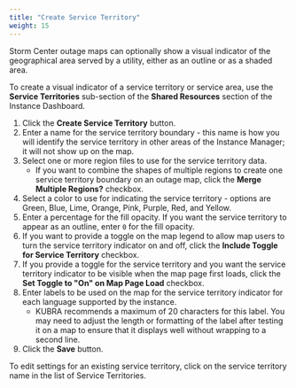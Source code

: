 ```yaml
---
title: "Create Service Territory"
weight: 15
---
```


Storm Center outage maps can optionally show a visual indicator of the geographical area served by a utility, either as an outline or as a shaded area.

To create a visual indicator of a service territory or service area, use the **Service Territories** sub-section of the **Shared Resources** section of the Instance Dashboard.

1. Click the **Create Service Territory** button.
1. Enter a name for the service territory boundary - this name is how you will identify the service territory in other areas of the Instance Manager; it will not show up on the map.
1. Select one or more region files to use for the service territory data.
    + If you want to combine the shapes of multiple regions to create one service territory boundary on an outage map, click the **Merge Multiple Regions?** checkbox.
1. Select a color to use for indicating the service territory - options are Green, Blue, Lime, Orange, Pink, Purple, Red, and Yellow.
1. Enter a percentage for the fill opacity. If you want the service territory to appear as an outline, enter `0` for the fill opacity.
1. If you want to provide a toggle on the map legend to allow map users to turn the service territory indicator on and off, click the **Include Toggle for Service Territory** checkbox.
1. If you provide a toggle for the service territory and you want the service territory indicator to be visible when the map page first loads, click the **Set Toggle to "On" on Map Page Load** checkbox.
1. Enter labels to be used on the map for the service territory indicator for each language supported by the instance.
    + KUBRA recommends a maximum of 20 characters for this label. You may need to adjust the length or formatting of the label after testing it on a map to ensure that it displays well without wrapping to a second line.
1. Click the **Save** button.

To edit settings for an existing service territory, click on the service territory name in the list of Service Territories.
